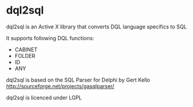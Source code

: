 # dql2sql
dql2sql is an Active X library that converts DQL language specifics to SQL 

It supports following DQL functions:

* CABINET
* FOLDER
* ID
* ANY 


dql2sql is based on the  SQL Parser for Delphi by Gert Kello http://sourceforge.net/projects/gasqlparser/

dql2sql is licenced under LGPL